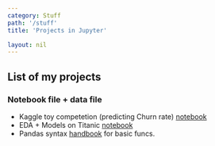 ```yaml
---
category: Stuff
path: '/stuff'
title: 'Projects in Jupyter'

layout: nil
---
```

## List of my projects
### Notebook file + data file
* Kaggle toy competetion (predicting Churn rate) [notebook](https://github.com/Mishquad/DS/blob/master/docs/_includes/jupyter/Kaggle_1.ipynb)
* EDA + Models on Titanic [notebook](https://github.com/Mishquad/DS/blob/master/docs/_includes/jupyter/titanic%201st%20attempt/Titanic_overall.ipynb)
* Pandas syntax [handbook](https://github.com/Mishquad/DS/blob/master/docs/_includes/jupyter/intro%20pandas_visual/pandas_and_visual_intro.ipynb) for basic funcs.
